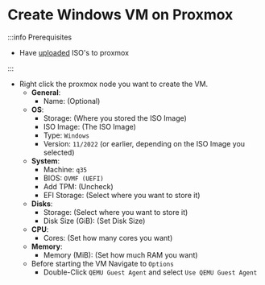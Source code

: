 

# Create Windows VM on Proxmox

:::info Prerequisites

- Have [uploaded](./upload-iso) ISO's to proxmox

:::

- Right click the proxmox node you want to create the VM.
	- **General**:
		- Name: (Optional)
	- **OS**:
		- Storage: (Where you stored the ISO Image)
		- ISO Image: (The ISO Image)
		- Type: `Windows`
		- Version: `11/2022` (or earlier, depending on the ISO Image you selected)
	- **System**:
		- Machine: `q35`
		- BIOS: `OVMF (UEFI)`
		- Add TPM: (Uncheck)
		- EFI Storage: (Select where you want to store it)
	- **Disks**:
		- Storage: (Select where you want to store it)
		- Disk Size (GiB): (Set Disk Size)
	- **CPU**:
		- Cores: (Set how many cores you want)
	- **Memory**:
		- Memory (MiB): (Set how much RAM you want)
	- Before starting the VM Navigate to `Options`
		- Double-Click `QEMU Guest Agent` and select `Use QEMU Guest Agent`
